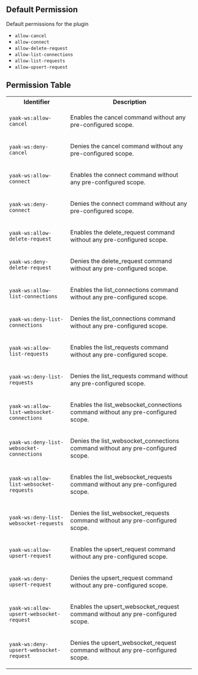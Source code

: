 ## Default Permission

Default permissions for the plugin

- `allow-cancel`
- `allow-connect`
- `allow-delete-request`
- `allow-list-connections`
- `allow-list-requests`
- `allow-upsert-request`

## Permission Table

<table>
<tr>
<th>Identifier</th>
<th>Description</th>
</tr>


<tr>
<td>

`yaak-ws:allow-cancel`

</td>
<td>

Enables the cancel command without any pre-configured scope.

</td>
</tr>

<tr>
<td>

`yaak-ws:deny-cancel`

</td>
<td>

Denies the cancel command without any pre-configured scope.

</td>
</tr>

<tr>
<td>

`yaak-ws:allow-connect`

</td>
<td>

Enables the connect command without any pre-configured scope.

</td>
</tr>

<tr>
<td>

`yaak-ws:deny-connect`

</td>
<td>

Denies the connect command without any pre-configured scope.

</td>
</tr>

<tr>
<td>

`yaak-ws:allow-delete-request`

</td>
<td>

Enables the delete_request command without any pre-configured scope.

</td>
</tr>

<tr>
<td>

`yaak-ws:deny-delete-request`

</td>
<td>

Denies the delete_request command without any pre-configured scope.

</td>
</tr>

<tr>
<td>

`yaak-ws:allow-list-connections`

</td>
<td>

Enables the list_connections command without any pre-configured scope.

</td>
</tr>

<tr>
<td>

`yaak-ws:deny-list-connections`

</td>
<td>

Denies the list_connections command without any pre-configured scope.

</td>
</tr>

<tr>
<td>

`yaak-ws:allow-list-requests`

</td>
<td>

Enables the list_requests command without any pre-configured scope.

</td>
</tr>

<tr>
<td>

`yaak-ws:deny-list-requests`

</td>
<td>

Denies the list_requests command without any pre-configured scope.

</td>
</tr>

<tr>
<td>

`yaak-ws:allow-list-websocket-connections`

</td>
<td>

Enables the list_websocket_connections command without any pre-configured scope.

</td>
</tr>

<tr>
<td>

`yaak-ws:deny-list-websocket-connections`

</td>
<td>

Denies the list_websocket_connections command without any pre-configured scope.

</td>
</tr>

<tr>
<td>

`yaak-ws:allow-list-websocket-requests`

</td>
<td>

Enables the list_websocket_requests command without any pre-configured scope.

</td>
</tr>

<tr>
<td>

`yaak-ws:deny-list-websocket-requests`

</td>
<td>

Denies the list_websocket_requests command without any pre-configured scope.

</td>
</tr>

<tr>
<td>

`yaak-ws:allow-upsert-request`

</td>
<td>

Enables the upsert_request command without any pre-configured scope.

</td>
</tr>

<tr>
<td>

`yaak-ws:deny-upsert-request`

</td>
<td>

Denies the upsert_request command without any pre-configured scope.

</td>
</tr>

<tr>
<td>

`yaak-ws:allow-upsert-websocket-request`

</td>
<td>

Enables the upsert_websocket_request command without any pre-configured scope.

</td>
</tr>

<tr>
<td>

`yaak-ws:deny-upsert-websocket-request`

</td>
<td>

Denies the upsert_websocket_request command without any pre-configured scope.

</td>
</tr>
</table>
